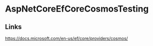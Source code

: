 # AspNetCoreEfCoreCosmosTesting

## Links

https://docs.microsoft.com/en-us/ef/core/providers/cosmos/
